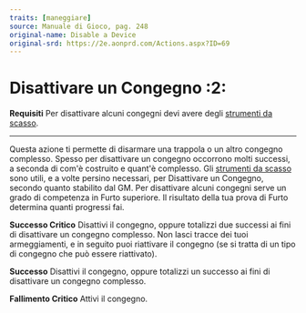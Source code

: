 ```yaml
---
traits: [maneggiare]
source: Manuale di Gioco, pag. 248
original-name: Disable a Device
original-srd: https://2e.aonprd.com/Actions.aspx?ID=69
---
```


# Disattivare un Congegno :2:

**Requisiti** Per disattivare alcuni congegni devi avere degli
[strumenti da scasso](/equipaggiamento/equipaggiamenti-da-avventura/strumenti-da-scasso).

---

Questa azione ti permette di disarmare una trappola o un altro congegno
complesso. Spesso per disattivare un congegno occorrono molti successi, a
seconda di com'è costruito e quant'è complesso. Gli
[strumenti da scasso](/equipaggiamento/equipaggiamenti-da-avventura/strumenti-da-scasso)
sono utili, e a volte persino necessari, per Disattivare un Congegno, secondo
quanto stabilito dal GM. Per disattivare alcuni congegni serve un grado di
competenza in Furto superiore. Il risultato della tua prova di Furto determina
quanti progressi fai.

**Successo Critico** Disattivi il congegno, oppure totalizzi due successi ai
fini di disattivare un congegno complesso. Non lasci tracce dei tuoi
armeggiamenti, e in seguito puoi riattivare il congegno (se si tratta di un tipo
di congegno che può essere riattivato).

**Successo** Disattivi il congegno, oppure totalizzi un successo ai fini di
disattivare un congegno complesso.

**Fallimento Critico** Attivi il congegno.

